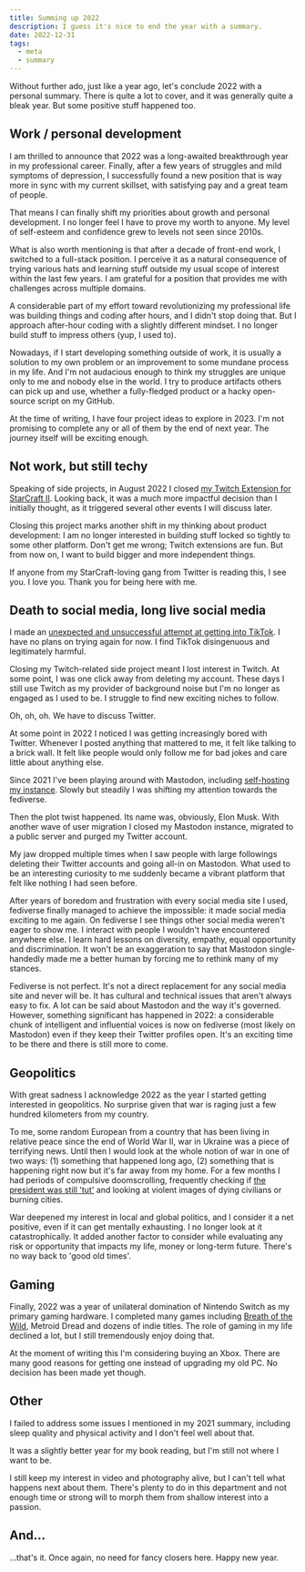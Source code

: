 ```yaml
---
title: Summing up 2022
description: I guess it's nice to end the year with a summary.
date: 2022-12-31
tags:
  - meta
  - summary
---
```


Without further ado, just like a year ago, let's conclude 2022 with a personal summary. There is quite a lot to cover, and it was generally quite a bleak year. But some positive stuff happened too.

## Work / personal development

I am thrilled to announce that 2022 was a long-awaited breakthrough year in my professional career. Finally, after a few years of struggles and mild symptoms of depression, I successfully found a new position that is way more in sync with my current skillset, with satisfying pay and a great team of people.

That means I can finally shift my priorities about growth and personal development. I no longer feel I have to prove my worth to anyone. My level of self-esteem and confidence grew to levels not seen since 2010s.

What is also worth mentioning is that after a decade of front-end work, I switched to a full-stack position. I perceive it as a natural consequence of trying various hats and learning stuff outside my usual scope of interest within the last few years. I am grateful for a position that provides me with challenges across multiple domains.

A considerable part of my effort toward revolutionizing my professional life was building things and coding after hours, and I didn't stop doing that. But I approach after-hour coding with a slightly different mindset. I no longer build stuff to impress others (yup, I used to).

Nowadays, if I start developing something outside of work, it is usually a solution to my own problem or an improvement to some mundane process in my life. And I'm not audacious enough to think my struggles are unique only to me and nobody else in the world. I try to produce artifacts others can pick up and use, whether a fully-fledged product or a hacky open-source script on my GitHub.

At the time of writing, I have four project ideas to explore in 2023. I'm not promising to complete any or all of them by the end of next year. The journey itself will be exciting enough.

## Not work, but still techy

Speaking of side projects, in August 2022 I closed [my Twitch Extension for StarCraft II](/how-to-change-your-life-with-twitch-and-starcraft-vol-1/). Looking back, it was a much more impactful decision than I initially thought, as it triggered several other events I will discuss later.

Closing this project marks another shift in my thinking about product development: I am no longer interested in building stuff locked so tightly to some other platform. Don't get me wrong; Twitch extensions are fun. But from now on, I want to build bigger and more independent things.

If anyone from my StarCraft-loving gang from Twitter is reading this, I see you. I love you. Thank you for being here with me.

## Death to social media, long live social media

I made an [unexpected and unsuccessful attempt at getting into TikTok](/getting-into-tiktok-the-hard-way-busy-human-edition/). I have no plans on trying again for now. I find TikTok disingenuous and legitimately harmful.

Closing my Twitch-related side project meant I lost interest in Twitch. At some point, I was one click away from deleting my account. These days I still use Twitch as my provider of background noise but I'm no longer as engaged as I used to be. I struggle to find new exciting niches to follow.

Oh, oh, oh. We have to discuss Twitter.

At some point in 2022 I noticed I was getting increasingly bored with Twitter. Whenever I posted anything that mattered to me, it felt like talking to a brick wall. It felt like people would only follow me for bad jokes and care little about anything else.

Since 2021 I've been playing around with Mastodon, including [self-hosting my instance](/self-hosting-mastodon-for-the-adventurous/). Slowly but steadily I was shifting my attention towards the fediverse.

Then the plot twist happened. Its name was, obviously, Elon Musk. With another wave of user migration I closed my Mastodon instance, migrated to a public server and purged my Twitter account.

My jaw dropped multiple times when I saw people with large followings deleting their Twitter accounts and going all-in on Mastodon. What used to be an interesting curiosity to me suddenly became a vibrant platform that felt like nothing I had seen before.

After years of boredom and frustration with every social media site I used, fediverse finally managed to achieve the impossible: it made social media exciting to me again. On fediverse I see things other social media weren't eager to show me. I interact with people I wouldn't have encountered anywhere else. I learn hard lessons on diversity, empathy, equal opportunity and discrimination. It won't be an exaggeration to say that Mastodon single-handedly made me a better human by forcing me to rethink many of my stances.

Fediverse is not perfect. It's not a direct replacement for any social media site and never will be. It has cultural and technical issues that aren't always easy to fix. A lot can be said about Mastodon and the way it's governed. However, something significant has happened in 2022: a considerable chunk of intelligent and influential voices is now on fediverse (most likely on Mastodon) even if they keep their Twitter profiles open. It's an exciting time to be there and there is still more to come.

## Geopolitics

With great sadness I acknowledge 2022 as the year I started getting interested in geopolitics. No surprise given that war is raging just a few hundred kilometers from my country.

To me, some random European from a country that has been living in relative peace since the end of World War II, war in Ukraine was a piece of terrifying news. Until then I would look at the whole notion of war in one of two ways: (1) something that happened long ago, (2) something that is happening right now but it's far away from my home. For a few months I had periods of compulsive doomscrolling, frequently checking if [the president was still 'tut'](https://www.youtube.com/watch?v=wgCNKhtZYks) and looking at violent images of dying civilians or burning cities.

War deepened my interest in local and global politics, and I consider it a net positive, even if it can get mentally exhausting. I no longer look at it catastrophically. It added another factor to consider while evaluating any risk or opportunity that impacts my life, money or long-term future. There's no way back to 'good old times'.

## Gaming

Finally, 2022 was a year of unilateral domination of Nintendo Switch as my primary gaming hardware. I completed many games including [Breath of the Wild](/4-months-in-hyrule-but-is-the-world-my-oyster/), Metroid Dread and dozens of indie titles. The role of gaming in my life declined a lot, but I still tremendously enjoy doing that.

At the moment of writing this I'm considering buying an Xbox. There are many good reasons for getting one instead of upgrading my old PC. No decision has been made yet though.

## Other

I failed to address some issues I mentioned in my 2021 summary, including sleep quality and physical activity and I don't feel well about that.

It was a slightly better year for my book reading, but I'm still not where I want to be.

I still keep my interest in video and photography alive, but I can't tell what happens next about them. There's plenty to do in this department and not enough time or strong will to morph them from shallow interest into a passion.

## And...

...that's it. Once again, no need for fancy closers here. Happy new year.
